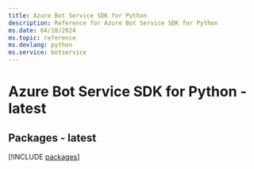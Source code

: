 ```yaml
---
title: Azure Bot Service SDK for Python
description: Reference for Azure Bot Service SDK for Python
ms.date: 04/10/2024
ms.topic: reference
ms.devlang: python
ms.service: botservice
---
```

# Azure Bot Service SDK for Python - latest
## Packages - latest
[!INCLUDE [packages](bot-service-index.md)]